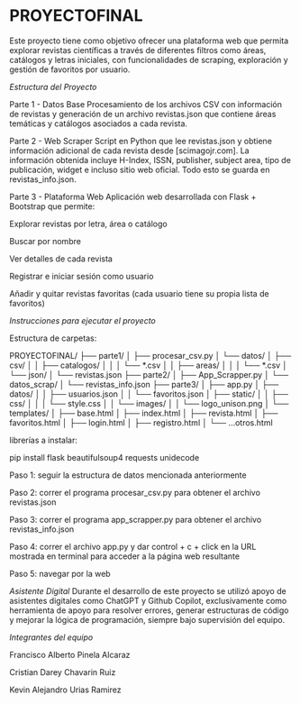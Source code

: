 # PROYECTOFINAL

Este proyecto tiene como objetivo ofrecer una plataforma web que permita explorar revistas científicas a través de diferentes filtros como áreas, catálogos y letras iniciales, con funcionalidades de scraping, exploración y gestión de favoritos por usuario.

*Estructura del Proyecto*

Parte 1 - Datos Base
Procesamiento de los archivos CSV con información de revistas y generación de un archivo revistas.json que contiene áreas temáticas y catálogos asociados a cada revista.

Parte 2 - Web Scraper
Script en Python que lee revistas.json y obtiene información adicional de cada revista desde [scimagojr.com]. La información obtenida incluye H-Index, ISSN, publisher, subject area, tipo de publicación, widget e incluso sitio web oficial. Todo esto se guarda en revistas_info.json.

Parte 3 - Plataforma Web
Aplicación web desarrollada con Flask + Bootstrap que permite:

Explorar revistas por letra, área o catálogo

Buscar por nombre

Ver detalles de cada revista

Registrar e iniciar sesión como usuario

Añadir y quitar revistas favoritas (cada usuario tiene su propia lista de favoritos)


*Instrucciones para ejecutar el proyecto*

Estructura de carpetas:

PROYECTOFINAL/
├── parte1/
│   ├── procesar_csv.py
│   └── datos/
│       ├── csv/
│       │   ├── catalogos/
│       │   │   └── *.csv
│       │   ├── areas/
│       │   │   └── *.csv
│       └── json/
│           └── revistas.json
├── parte2/
│   ├── App_Scrapper.py
│   └── datos_scrap/
│       └── revistas_info.json
├── parte3/
│   ├── app.py
│   ├── datos/
│   │   ├── usuarios.json
│   │   └── favoritos.json
│   ├── static/
│   │   ├── css/
│   │   │   └── style.css
│   │   └── images/
│   │       └── logo_unison.png
│   └── templates/
│       ├── base.html
│       ├── index.html
│       ├── revista.html
│       ├── favoritos.html
│       ├── login.html
│       ├── registro.html
│       └── ...otros.html


librerías a instalar:

pip install flask beautifulsoup4 requests unidecode

Paso 1: seguir la estructura de datos mencionada anteriormente 

Paso 2: correr el programa procesar_csv.py para obtener el archivo revistas.json

Paso 3: correr el programa app_scrapper.py para obtener el archivo revistas_info.json

Paso 4:  correr el archivo app.py y dar control + c + click en la URL mostrada en terminal para acceder a la página web resultante

Paso 5: navegar por la web

*Asistente Digital*
Durante el desarrollo de este proyecto se utilizó apoyo de asistentes digitales como ChatGPT y Github Copilot, exclusivamente como herramienta de apoyo para resolver errores, generar estructuras de código y mejorar la lógica de programación, siempre bajo supervisión del equipo.

*Integrantes del equipo*

Francisco Alberto Pinela Alcaraz

Cristian Darey Chavarin Ruiz

Kevin Alejandro Urias Ramirez
